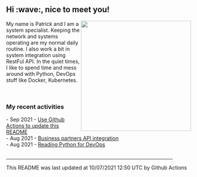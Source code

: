 <h2> Hi :wave:, nice to meet you! </h2>
                             <img align='right' src="https://media.giphy.com/media/3o6ZsWiPs8bx32YWyY/giphy.gif" width="300" />
                             <p alight="left">My name is Patrick and I am a system specialist. Keeping the network and systems operating are my normal daily routine. I also work a bit in system integration using RestFul API. In the quiet times, I like to spend time and mess around with Python, DevOps stuff like Docker, Kubernetes.</p>
                             <br>
                             <h3>My recent activities</h3>
                             <!-- Activities start -->
- Sep 2021 - <a href='https://docs.github.com/en/actions' target='_blank'>Use Github Actions to update this README</a><br>
- Aug 2021 - <a href='#' target='_blank'>Business partners API integration</a><br>
- Aug 2021 - <a href='https://book.douban.com/subject/34787347/' target='_blank'>Reading Python for DevOps</a><br><!-- Activities end -->
                        <br>
                        <hr size='8' width='90%'>
                        <!-- Updatetime start -->
This README was last updated at 10/07/2021 12:50 UTC by Github Actions<!-- Updatetime end -->